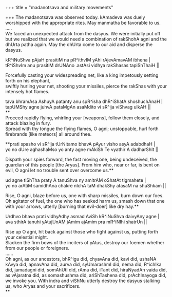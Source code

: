 +++
title = "madanotsava and military movements"

+++
The madanotsava was observed today. kAmadeva was duely worshipped with
the appropriate rites. May manmatha be favorable to us.  
…..  
We faced an unexpected attack from the dasyus. We were initially put off
but we realized that we would need a combination of rakShohA agni and
the dhUrta patha again. May the dhUrta come to our aid and disperse the
dasyus.

kR^iNuShva pAjaH prasitiM na pR^ithvIM yAhi rAjevAmavAM ibhena |  
tR^iShvIm anu prasitiM drUNAno .astAsi vidhya rakShasas tapiShThaiH ||

Forcefully casting your widespreading net, like a king impetously
setting forth on his elephant,  
swiftly hurling your net, shooting your missiles, pierce the rakShas
with your intensely hot flames.

tava bhramAsa AshuyA patanty anu spR^isha dhR^iShatA shoshuchAnaH |  
tapUMShy agne juhvA pataMgAn asaMdito vi sR^ija viShvag ulkAH ||  
**  
Proceed rapidly flying, whirling your \[weapons\], follow them closely,
and attack blazing in fury.  
Spread with thy tongue the flying flames, O agni; unstoppable, hurl
forth firebrands \[like meteors\] all around thee.

**prati spasho vi sR^ija tUrNitamo bhavA pAyur visho asyA adabdhaH |  
yo no dUre aghashaMso yo anty agne mAkiSh Te vyathir A dadharShIt ||

Dispath your spies forward, the fast moving one, being undeceived, the
guardian of this people \[the Aryas\]. From him who, near or far, is
bent on evil, O agni let no trouble sent over overcome us.**

ud agne tiShTha praty A tanuShva ny amitrAM oShatAt tigmahete |  
yo no arAtiM samidhAna chakre nIchA taM dhakShy atasaM na shuShkam ||

Rise, O agni, blaze before us, one with sharp missiles, burn down our
foes. Oh agitator of fuel, the one who has seeked harm us, smash down
that one with your arrows, utterly \[burning that evil-doer\] like dry
hay.**

Urdhvo bhava prati vidhyAdhy asmad AviSh kR^iNuShva daivyAny agne |  
ava sthirA tanuhi yAtujUnAM jAmim ajAmim pra mR^iNIhi shatrUn || 

Rise up O agni, hit back against those who fight against us, putting
forth your celestial might.  
Slacken the firm bows of the inciters of yAtus, destroy our foemen
whether from our people or foreigners.  
……  
Oh agni, as our ancestors, bhR^igu did, chyavAna did, kavi did, ushaNA
kAvya did, apnavAna did, aurva did, syUmarashmI did, nema did, R^ichIka
did, jamadagni did, somAhUtI did, rAma did, iTant did, hiraNyadAn vaida
did, as vAjaratna did, as somashushma did, ariShTashena did,
prAchInayoga did, we invoke you. With indra and viShNu utterly destroy
the dasyus stalking us, who Aryas and your sacrificers.  
**
